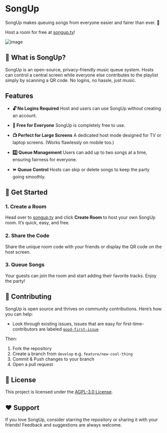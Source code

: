 # SongUp

SongUp makes queuing songs from everyone easier and fairer than ever. 🎵

Host a room for free at [songup.tv](https://songup.tv)!

![image](https://songup.tv/songup-host.png)


## 🎉 What is SongUp?

SongUp is an open-source, privacy-friendly music queue system. Hosts can control a central screen while everyone else contributes to the playlist simply by scanning a QR code. No logins, no hassle, just music.


## Features

- **🔓 No Logins Required**
  Host and users can use SongUp without creating an account.

- **💸 Free for Everyone**
  SongUp is completely free to use.

- **📺 Perfect for Large Screens**
  A dedicated host mode designed for TV or laptop screens.
  (Works flawlessly on mobile too.)

- **2️⃣ Queue Management**
  Users can add up to two songs at a time, ensuring fairness for everyone.

- **⏩ Queue Control**
  Hosts can skip or delete songs to keep the party going smoothly.


## 🎯 Get Started

### 1. Create a Room
Head over to [songup.tv](https://songup.tv) and click **Create Room** to host your own SongUp room. It’s quick, easy, and free.

### 2. Share the Code
Share the unique room code with your friends or display the QR code on the host screen.

### 3. Queue Songs
Your guests can join the room and start adding their favorite tracks. Enjoy the party!


## 🤝 Contributing

SongUp is open source and thrives on community contributions. Here’s how you can help:

- Look through existing issues, issues that are easy for first-time-contributors are labeled [`good-first-issue`](https://github.com/motz0815/songup/labels/good%20first%20issue)

Then:

1. Fork the repository
2. Create a branch from `develop` e.g. `feature/new-cool-thing`
3. Commit & Push changes to your branch
4. Open a pull request


## 📜 License

This project is licensed under the [AGPL-3.0 License](https://www.gnu.org/licenses/agpl-3.0.html).


## ❤️ Support

If you love SongUp, consider starring the repository or sharing it with your friends! Feedback and suggestions are always welcome.
